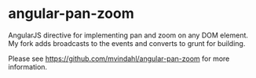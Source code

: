 

angular-pan-zoom
================

AngularJS directive for implementing pan and zoom on any DOM element. My fork adds broadcasts to the events and converts to grunt for building.


Please see https://github.com/mvindahl/angular-pan-zoom for more information.
